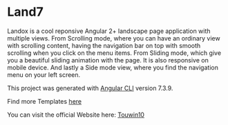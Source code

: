 # Land7

Landox is a cool reponsive Angular 2+ landscape page application with multiple views. From Scrolling mode, where you can have an ordinary view with scrolling content, having the navigation bar on top with smooth scrolling when you click on the menu items. From Sliding mode, which give you a beautiful sliding animation with the page. It is also responsive on mobile device. And lastly a Side mode view, where you find the navigation menu on your left screen.

This project was generated with [Angular CLI](https://github.com/angular/angular-cli) version 7.3.9.

Find more Templates [here](https://touwin10.com/templates/all)

You can visit the official Website here: [Touwin10](https://touwin10.com)